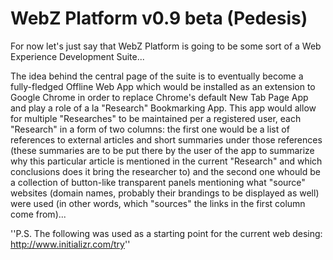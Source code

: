 WebZ Platform v0.9 beta (Pedesis)
============
For now let's just say that WebZ Platform is going to be some sort of a Web Experience Development Suite...

The idea behind the central page of the suite is to eventually become a fully-fledged Offline Web App which would be installed as an extension to Google Chrome in order to replace Chrome's default New Tab Page App and play a role of a la "Research" Bookmarking App. This app would allow for multiple "Researches" to be maintained per a registered user, each "Research" in a form of two columns: the first one would be a list of references to external articles and short summaries under those references (these summaries are to be put there by the user of the app to summarize why this particular article is mentioned in the current "Research" and which conclusions does it bring the researcher to) and the second one whould be a collection of button-like transparent panels mentioning what "source" websites (domain names, probably their brandings to be displayed as well) were used (in other words, which "sources" the links in the first column come from)...

''P.S. The following was used as a starting point for the current web desing:
http://www.initializr.com/try''
